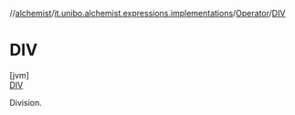 //[alchemist](../../../../index.md)/[it.unibo.alchemist.expressions.implementations](../../index.md)/[Operator](../index.md)/[DIV](index.md)

# DIV

[jvm]\
[DIV](index.md)

Division.
